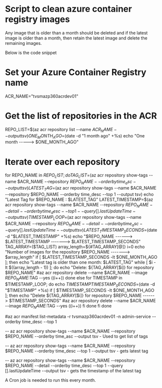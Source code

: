 # Script to clean azure container registry images

Any image that is older than a month should be deleted and if the latest image is older than a month, then retain the latest image and delete the remaining images.

Below is the code snippet


# Set your Azure Container Registry name
ACR_NAME="tvsmazp360acrdev01"
# Get the list of repositories in the ACR
REPO_LIST=$(az acr repository list --name $ACR_NAME --output tsv)
ONE_MONTH_AGO=$(date -d "1 month ago" +%s)
echo "One month -----> $ONE_MONTH_AGO"
# Iterate over each repository
for REPO_NAME in $REPO_LIST; do
    TAG_LIST=$(az acr repository show-tags --name $ACR_NAME --repository $REPO_NAME --orderby time_asc --output tsv)
    LATEST_TAG=$(az acr repository show-tags --name $ACR_NAME --repository $REPO_NAME --orderby time_desc --top 1 --output tsv)
    echo "Latest Tag for $REPO_NAME : $LATEST_TAG"
    LATEST_TIMESTAMP=$(az acr repository show-tags --name $ACR_NAME --repository $REPO_NAME --detail --orderby time_desc --top 1 --query [].lastUpdateTime --output tsv)
    TIMESTAMP_LOOP=$(az acr repository show-tags --name $ACR_NAME --repository $REPO_NAME --detail --orderby time_asc --query [].lastUpdateTime --output tsv)
    LATEST_TIMESTAMP_SECONDS=$(date -d "$LATEST_TIMESTAMP" +%s)
    echo "$REPO_NAME ------>  $LATEST_TIMESTAMP ------->  $LATEST_TIMESTAMP_SECONDS"
    TAG_ARRAY=($TAG_LIST)
    array_length=${#TAG_ARRAY[@]}
    i=0
    echo "Number of images for the repository $REPO_NAME -------> $array_length"
    if [ $LATEST_TIMESTAMP_SECONDS -lt $ONE_MONTH_AGO ]; then
        echo "Latest tag is older than one month: $LATEST_TAG"
        while [ $i -lt $((array_length - 1)) ]; do
          echo "Delete: ${TAG_ARRAY[$i]} for repository $REPO_NAME"
          #az acr repository delete --name $ACR_NAME --image $REPO_NAME:$TAG --yes
          ((i++))
        done
    else
        for TIMESTAMP in $TIMESTAMP_LOOP; do
           echo $TIMESTAMP
        TIMESTAMP_SECONDS=$(date -d "$TIMESTAMP" +%s)
        if [ $TIMESTAMP_SECONDS -lt $ONE_MONTH_AGO ]; then
            echo "Delete ${TAG_ARRAY[$i]} for repository $REPO_NAME ------> $TIMESTAMP_SECONDS"
            #az acr repository delete --name $ACR_NAME --image $REPO_NAME:$TAG --yes
            ((i++))
        fi
    done
    fi
done
 
#az acr manifest list-metadata -r tvsmazp360acrdev01 -n admin-service --orderby time_desc --top 1



-- az acr repository show-tags --name $ACR_NAME --repository $REPO_NAME --orderby time_asc --output tsv - Used to get list of tags

-- az acr repository show-tags --name $ACR_NAME --repository $REPO_NAME --orderby time_desc --top 1 --output tsv - gets latest tag

-- az acr repository show-tags --name $ACR_NAME --repository $REPO_NAME --detail --orderby time_desc --top 1 --query [].lastUpdateTime --output tsv - gets the timestamp of the latest tag

A Cron job is needed to run this every month.
